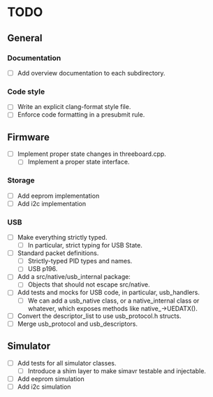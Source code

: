 # TODO

## General
### Documentation
- [ ] Add overview documentation to each subdirectory.

### Code style
- [ ] Write an explicit clang-format style file.
- [ ] Enforce code formatting in a presubmit rule.

## Firmware
- [ ] Implement proper state changes in threeboard.cpp.
  - [ ] Implement a proper state interface.

### Storage
- [ ] Add eeprom implementation
- [ ] Add i2c implementation

### USB
- [ ] Make everything strictly typed.
  - [ ] In particular, strict typing for USB State.
- [ ] Standard packet definitions.
  - [ ] Strictly-typed PID types and names.
  - [ ] USB p196.
- [ ] Add a src/native/usb_internal package:
  - [ ] Objects that should not escape src/native.
- [ ] Add tests and mocks for USB code, in particular, usb_handlers.
  - [ ] We can add a usb_native class, or a native_internal class or whatever, which exposes methods like native_->UEDATX().
- [ ] Convert the descriptor_list to use usb_protocol.h structs.
- [ ] Merge usb_protocol and usb_descriptors.

## Simulator
- [ ] Add tests for all simulator classes.
  - [ ] Introduce a shim layer to make simavr testable and injectable.
- [ ] Add eeprom simulation
- [ ] Add i2c simulation